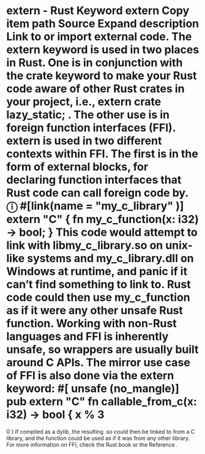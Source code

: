 extern - Rust
Keyword
extern
Copy item path
Source
Expand description
Link to or import external code.
The
extern
keyword is used in two places in Rust. One is in conjunction with the
crate
keyword to make your Rust code aware of other Rust crates in your project, i.e.,
extern crate lazy_static;
. The other use is in foreign function interfaces (FFI).
extern
is used in two different contexts within FFI. The first is in the form of external
blocks, for declaring function interfaces that Rust code can call foreign code by.
ⓘ
#[link(name =
"my_c_library"
)]
extern
"C"
{
fn
my_c_function(x: i32) -> bool;
}
This code would attempt to link with
libmy_c_library.so
on unix-like systems and
my_c_library.dll
on Windows at runtime, and panic if it can’t find something to link to. Rust
code could then use
my_c_function
as if it were any other unsafe Rust function. Working with
non-Rust languages and FFI is inherently unsafe, so wrappers are usually built around C APIs.
The mirror use case of FFI is also done via the
extern
keyword:
#[
unsafe
(no_mangle)]
pub extern
"C"
fn
callable_from_c(x: i32) -> bool {
    x %
3
==
0
}
If compiled as a dylib, the resulting .so could then be linked to from a C library, and the
function could be used as if it was from any other library.
For more information on FFI, check the
Rust book
or the
Reference
.